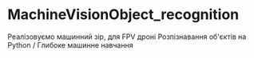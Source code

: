 # MachineVisionObject_recognition
Реалізовуємо машинний зір, для FPV дроні
Розпізнавання об'єктів на Python / Глибоке машинне навчання